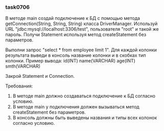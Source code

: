 
### task0706

В методе main создай подключение к БД с помощью метода getConnection(String, String, String) класса DriverManager.
Используй URL &quot;jdbc:mysql://localhost:3306/test&quot;, пользователя &quot;root&quot; и такой же пароль.
Получи Statement используя метод createStatement без параметров.

Выполни запрос &quot;select * from employee limit 1&quot;.
Для каждой колонки результата выведи в консоль название колонки и в скобках тип колонки.
Пример вывода:
id(INT)
name(VARCHAR)
age(INT)
smth(VARCHAR)

Закрой Statement и Connection.


Требования:
1.	В методе main должно создаваться подключение к БД согласно условию.
2.	В методе main у подключения должен вызываться метод createStatement без параметров.
3.	В консоль должны быть выведены названия и типы всех колонок согласно условию.


